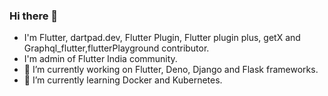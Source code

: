 ### Hi there 👋

- I'm Flutter, dartpad.dev, Flutter Plugin, Flutter plugin plus, getX and Graphql_flutter,flutterPlayground contributor.
- I'm admin of Flutter India community.
- 🔭 I’m currently working on Flutter, Deno, Django and Flask frameworks.
- 🌱 I’m currently learning Docker and Kubernetes.

<!--
**Abhishek01039/Abhishek01039** is a ✨ _special_ ✨ repository because its `README.md` (this file) appears on your GitHub profile.

Here are some ideas to get you started:

- 🔭 I’m currently working on Flutter, Deno, Django and Flask technologies.
- 🌱 I’m currently learning ...
- 👯 I’m looking to collaborate on ...
- 🤔 I’m looking for help with ...
- 💬 Ask me about ...
- 📫 How to reach me: ...
- 😄 Pronouns: ...
- ⚡ Fun fact: ...
-->
